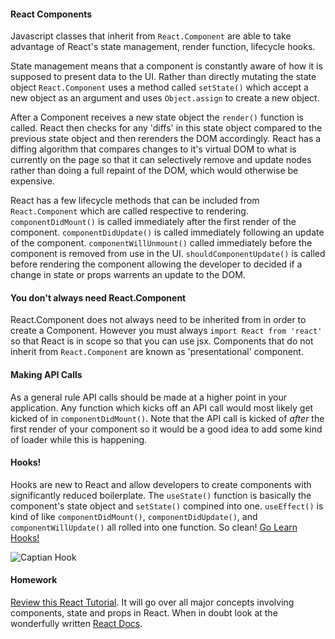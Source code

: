 #### React Components

Javascript classes that inherit from `React.Component` are able to take advantage of React's state management, render function, lifecycle hooks.

State management means that a component is constantly aware of how it is supposed to present data to the UI. Rather than directly mutating the state object `React.Component` uses a method called `setState()` which accept a new object as an argument and uses `Object.assign` to create a new object. 

After a Component receives a new state object the `render()` function is called. React then checks for any 'diffs' in this state object compared to the previous state object and then rerenders the DOM accordingly. React has a diffing algorithm that compares changes to it's virtual DOM to what is currently on the page so that it can selectively remove and update nodes rather than doing a full repaint of the DOM, which would otherwise be expensive.

React has a few lifecycle methods that can be included from `React.Component` which are called respective to rendering. `componentDidMount()` is called immediately after the first render of the component. `componentDidUpdate()` is called immediately following an update of the component. `componentWillUnmount()` called immediately before the component is removed from use in the UI. `shouldComponentUpdate()` is called before rendering the component allowing the developer to decided if a change in state or props warrents an update to the DOM.

#### You don't always need React.Component

React.Component does not always need to be inherited from in order to create a Component. However you must always `import React from 'react'` so that React is in scope so that you can use jsx. Components that do not inherit from `React.Component` are known as 'presentational' component.

#### Making API Calls

As a general rule API calls should be made at a higher point in your application. Any function which kicks off an API call would most likely get kicked of in `componentDidMount()`. Note that the API call is kicked of _after_ the first render of your component so it would be a good idea to add some kind of loader while this is happening.

#### Hooks!

Hooks are new to React and allow developers to create components with significantly reduced boilerplate. The `useState()` function is basically the component's state object and `setState()` compined into one. `useEffect()` is kind of like `componentDidMount()`, `componentDidUpdate()`, and `componentWillUpdate()` all rolled into one function. So clean! [Go Learn Hooks!](https://reactjs.org/docs/hooks-reference.html)

![Captian Hook](https://media.giphy.com/media/FIhBdogDLQiGs/giphy.gif)

#### Homework
[Review this React Tutorial](reactjs.org/tutorial/tutorial.html). It will go over all major concepts involving components, state and props in React. When in doubt look at the wonderfully written [React Docs](reactjs.org/docs/getting-started.html).
